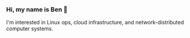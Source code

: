 ### Hi, my name is Ben 👋

I'm interested in Linux ops, cloud infrastructure, and network-distributed computer systems.
